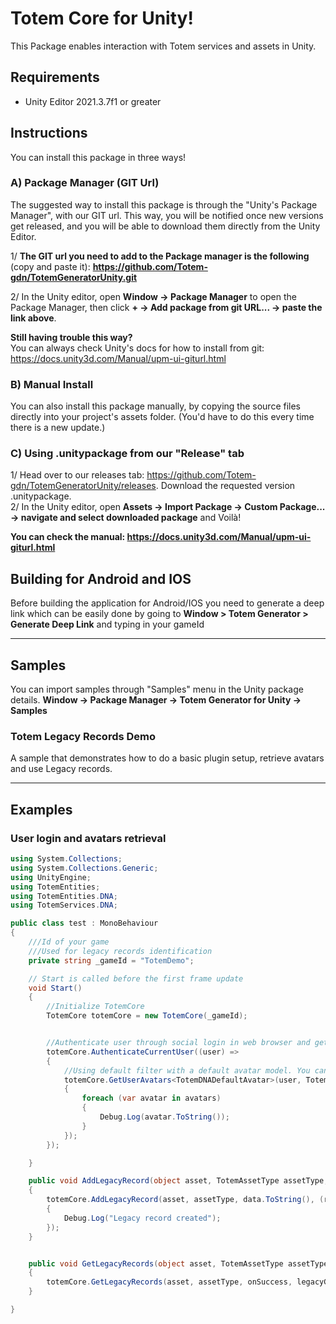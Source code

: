 # Totem Core for Unity!

This Package enables interaction with Totem services and assets in Unity.

## Requirements

- Unity Editor 2021.3.7f1 or greater

## Instructions

You can install this package in three ways!

### A) Package Manager (GIT Url)

The suggested way to install this package is through the "Unity's Package Manager", with our GIT url.
This way, you will be notified once new versions get released, and you will be able to download them directly from the Unity Editor.

1/ **The GIT url you need to add to the Package manager is the following** (copy and paste it): **https://github.com/Totem-gdn/TotemGeneratorUnity.git**

2/ In the Unity editor, open **Window -> Package Manager** to open the Package Manager, then click **+ -> Add package from git URL... -> paste the link above**.

**Still having trouble this way?**
<br>
You can always check Unity's docs for how to install from git: https://docs.unity3d.com/Manual/upm-ui-giturl.html

### B) Manual Install

You can also install this package manually, by copying the source files directly into your project's assets folder. (You'd have to do this every time there is a new update.)

### C) Using .unitypackage from our "Release" tab

1/ Head over to our releases tab: https://github.com/Totem-gdn/TotemGeneratorUnity/releases.
Download the requested version .unitypackage.
<br>
2/ In the Unity editor, open **Assets -> Import Package -> Custom Package... -> navigate and select downloaded package** and Voilà!

**You can check the manual: https://docs.unity3d.com/Manual/upm-ui-giturl.html**
<br>

## Building for Android and IOS

Before building the application for Android/IOS you need to generate a deep link which can be easily done by going to **Window > Totem Generator > Generate Deep Link** and typing in your gameId

---

## Samples

You can import samples through "Samples" menu in the Unity package details. **Window -> Package Manager -> Totem Generator for Unity -> Samples**

### Totem Legacy Records Demo

A sample that demonstrates how to do a basic plugin setup, retrieve avatars and use Legacy records.

---

## Examples

### User login and avatars retrieval

```csharp
using System.Collections;
using System.Collections.Generic;
using UnityEngine;
using TotemEntities;
using TotemEntities.DNA;
using TotemServices.DNA;

public class test : MonoBehaviour
{
    ///Id of your game
    ///Used for legacy records identification
    private string _gameId = "TotemDemo";

    // Start is called before the first frame update
    void Start()
    {
        //Initialize TotemCore
        TotemCore totemCore = new TotemCore(_gameId);


        //Authenticate user through social login in web browser and get user's assets
        totemCore.AuthenticateCurrentUser((user) =>
        {
            //Using default filter with a default avatar model. You can implement your own filters and/or models
            totemCore.GetUserAvatars<TotemDNADefaultAvatar>(user, TotemDNAFilter.DefaultAvatarFilter, (avatars) =>
            {
                foreach (var avatar in avatars)
                {
                    Debug.Log(avatar.ToString());
                }
            });
        });

    }

    public void AddLegacyRecord(object asset, TotemAssetType assetType, int data)
    {
        totemCore.AddLegacyRecord(asset, assetType, data.ToString(), (record) =>
        {
            Debug.Log("Legacy record created");
        });
    }


    public void GetLegacyRecords(object asset, TotemAssetType assetType, UnityAction<List<TotemLegacyRecord>> onSuccess)
    {
        totemCore.GetLegacyRecords(asset, assetType, onSuccess, legacyGameIdInput.text);
    }

}
```

